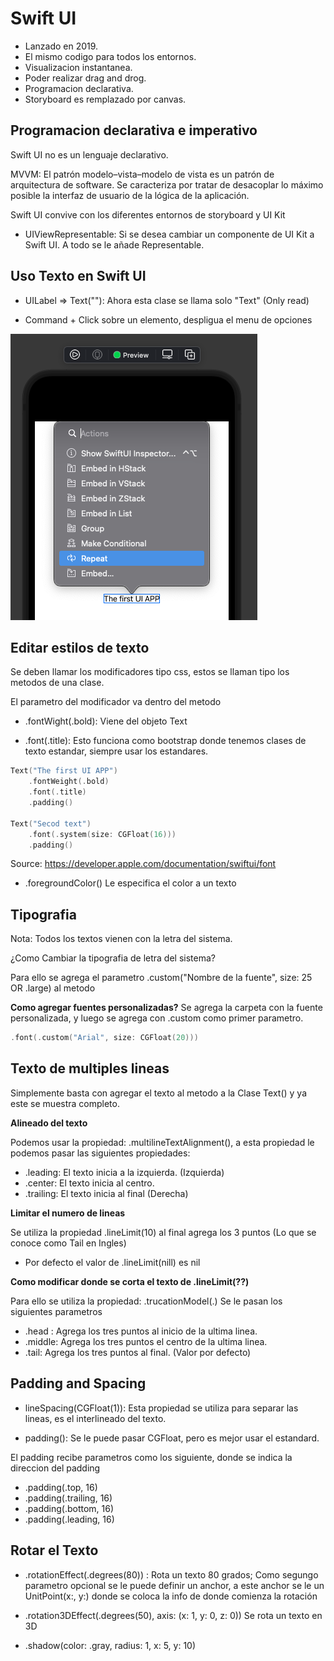# Swift UI

- Lanzado en 2019.
- El mismo codigo para todos los entornos.
- Visualizacion instantanea.
- Poder realizar drag and drog.
- Programacion declarativa.
- Storyboard es remplazado por canvas.

## Programacion declarativa e imperativo

Swift UI no es un lenguaje declarativo.

MVVM: El patrón modelo–vista–modelo de vista es un patrón de arquitectura de software. Se caracteriza por tratar de desacoplar lo máximo posible la interfaz de usuario de la lógica de la aplicación.

Swift UI convive con los diferentes entornos de storyboard y UI Kit

- UIViewRepresentable: Si se desea cambiar un componente de UI Kit a Swift UI. A todo se le añade Representable.

## Uso Texto en Swift UI

- UILabel => Text(""): Ahora esta clase se llama solo "Text" (Only read)

- Command + Click sobre un elemento, despligua el menu de opciones

<img src="command+click.png" />

## Editar estilos de texto

Se deben llamar los modificadores tipo css, estos se llaman tipo los metodos de una clase.

El parametro del modificador va dentro del metodo

- .fontWight(.bold): Viene del objeto Text

- .font(.title): Esto funciona como bootstrap donde tenemos clases de texto estandar, siempre usar los estandares.


```swift
Text("The first UI APP")
    .fontWeight(.bold)
    .font(.title)
    .padding()

Text("Secod text")
    .font(.system(size: CGFloat(16)))
    .padding()

```

Source: https://developer.apple.com/documentation/swiftui/font

- .foregroundColor() Le especifica el color a un texto

## Tipografia

Nota: Todos los textos vienen con la letra del sistema.

¿Como Cambiar la tipografia de letra del sistema?

Para ello se agrega el parametro .custom("Nombre de la fuente", size: 25 OR .large) al metodo

<b>Como agregar fuentes personalizadas?</b>
Se agrega la carpeta con la fuente personalizada, y luego se agrega con .custom como primer parametro.

```swift
.font(.custom("Arial", size: CGFloat(20)))
```

## Texto de multiples lineas

Simplemente basta con agregar el texto al metodo a la Clase Text() y ya este se muestra completo.

<strong>Alineado del texto</strong>

Podemos usar la propiedad: .multilineTextAlignment(), a esta propiedad le podemos pasar las siguientes propiedades:

- .leading: El texto inicia a la izquierda. (Izquierda)
- .center: El texto inicia al centro.
- .trailing: El texto inicia al final (Derecha)

<strong>Limitar el numero de lineas</strong>

Se utiliza la propiedad .lineLimit(10) al final agrega los 3 puntos (Lo que se conoce como Tail en Ingles)

* Por defecto el valor de .lineLimit(nill) es nil

<strong>Como modificar donde se corta el texto de .lineLimit(??)</strong>

Para ello se utiliza la propiedad: .trucationModel(.) Se le pasan los siguientes parametros

- .head : Agrega los tres puntos al inicio de la ultima linea.
- .middle: Agrega los tres puntos el centro de la ultima linea.
- .tail: Agrega los tres puntos al final. (Valor por defecto)

## Padding and Spacing

- lineSpacing(CGFloat(1)): Esta propiedad se utiliza para separar las lineas, es el interlineado del texto.

- padding(): Se le puede pasar CGFloat, pero es mejor usar el estandard.

El padding recibe parametros como los siguiente, donde se indica la direccion del padding

- .padding(.top, 16)
- .padding(.trailing, 16)
- .padding(.bottom, 16)
- .padding(.leading, 16)


## Rotar el Texto

- .rotationEffect(.degrees(80)) : Rota un texto 80 grados; Como segungo parametro opcional se le puede definir un anchor,
a este anchor se le un UnitPoint(x:, y:) donde se coloca la info de donde comienza la rotación

- .rotation3DEffect(.degrees(50), axis: (x: 1, y: 0, z: 0)) Se rota un texto en 3D

- .shadow(color: .gray, radius: 1, x: 5, y: 10)





